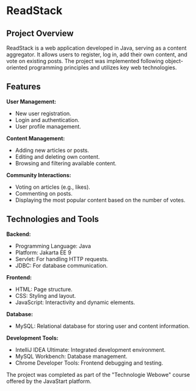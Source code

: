 # ReadStack

## Project Overview
ReadStack is a web application developed in Java, serving as a content aggregator. It allows users to register, log in, add their own content, and vote on existing posts. The project was implemented following object-oriented programming principles and utilizes key web technologies.

## Features

**User Management:**
- New user registration.
- Login and authentication.
- User profile management.

**Content Management:**
- Adding new articles or posts.
- Editing and deleting own content.
- Browsing and filtering available content.

**Community Interactions:**
- Voting on articles (e.g., likes).
- Commenting on posts.
- Displaying the most popular content based on the number of votes.

## Technologies and Tools

**Backend:**
- Programming Language: Java
- Platform: Jakarta EE 9
- Servlet: For handling HTTP requests.
- JDBC: For database communication.

**Frontend:**
- HTML: Page structure.
- CSS: Styling and layout.
- JavaScript: Interactivity and dynamic elements.

**Database:**
- MySQL: Relational database for storing user and content information.

**Development Tools:**
- IntelliJ IDEA Ultimate: Integrated development environment.
- MySQL Workbench: Database management.
- Chrome Developer Tools: Frontend debugging and testing.

The project was completed as part of the "Technologie Webowe" course offered by the JavaStart platform.
